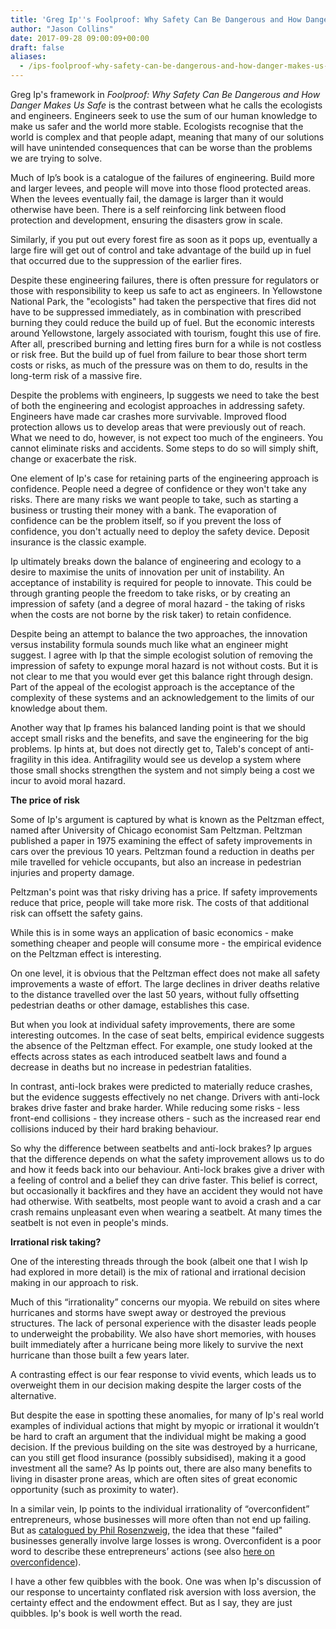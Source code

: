 ```yaml
---
title: 'Greg Ip''s Foolproof: Why Safety Can Be Dangerous and How Danger Makes Us Safe'
author: "Jason Collins"
date: 2017-09-28 09:00:09+00:00
draft: false
aliases:
  - /ips-foolproof-why-safety-can-be-dangerous-and-how-danger-makes-us-safe
---
```


Greg Ip's framework in *Foolproof: Why Safety Can Be Dangerous and How Danger Makes Us Safe* is the contrast between what he calls the ecologists and engineers. Engineers seek to use the sum of our human knowledge to make us safer and the world more stable. Ecologists recognise that the world is complex and that people adapt, meaning that many of our solutions will have unintended consequences that can be worse than the problems we are trying to solve.

Much of Ip’s book is a catalogue of the failures of engineering. Build more and larger levees, and people will move into those flood protected areas. When the levees eventually fail, the damage is larger than it would otherwise have been. There is a self reinforcing link between flood protection and development, ensuring the disasters grow in scale.

Similarly, if you put out every forest fire as soon as it pops up, eventually a large fire will get out of control and take advantage of the build up in fuel that occurred due to the suppression of the earlier fires.

Despite these engineering failures, there is often pressure for regulators or those with responsibility to keep us safe to act as engineers. In Yellowstone National Park, the "ecologists" had taken the perspective that fires did not have to be suppressed immediately, as in combination with prescribed burning they could reduce the build up of fuel. But the economic interests around Yellowstone, largely associated with tourism, fought this use of fire. After all, prescribed burning and letting fires burn for a while is not costless or risk free. But the build up of fuel from failure to bear those short term costs or risks, as much of the pressure was on them to do, results in the long-term risk of a massive fire.

Despite the problems with engineers, Ip suggests we need to take the best of both the engineering and ecologist approaches in addressing safety. Engineers have made car crashes more survivable. Improved flood protection allows us to develop areas that were previously out of reach. What we need to do, however, is not expect too much of the engineers. You cannot eliminate risks and accidents. Some steps to do so will simply shift, change or exacerbate the risk.

One element of Ip's case for retaining parts of the engineering approach is confidence. People need a degree of confidence or they won't take any risks. There are many risks we want people to take, such as starting a business or trusting their money with a bank. The evaporation of confidence can be the problem itself, so if you prevent the loss of confidence, you don't actually need to deploy the safety device. Deposit insurance is the classic example.

Ip ultimately breaks down the balance of engineering and ecology to a desire to maximise the units of innovation per unit of instability. An acceptance of instability is required for people to innovate. This could be through granting people the freedom to take risks, or by creating an impression of safety (and a degree of moral hazard - the taking of risks when the costs are not borne by the risk taker) to retain confidence.

Despite being an attempt to balance the two approaches, the innovation versus instability formula sounds much like what an engineer might suggest. I agree with Ip that the simple ecologist solution of removing the impression of safety to expunge moral hazard is not without costs. But it is not clear to me that you would ever get this balance right through design. Part of the appeal of the ecologist approach is the acceptance of the complexity of these systems and an acknowledgement to the limits of our knowledge about them.

Another way that Ip frames his balanced landing point is that we should accept small risks and the benefits, and save the engineering for the big problems. Ip hints at, but does not directly get to, Taleb's concept of anti-fragility in this idea. Antifragility would see us develop a system where those small shocks strengthen the system and not simply being a cost we incur to avoid moral hazard.

**The price of risk**

Some of Ip's argument is captured by what is known as the Peltzman effect, named after University of Chicago economist Sam Peltzman. Peltzman published a paper in 1975 examining the effect of safety improvements in cars over the previous 10 years. Peltzman found a reduction in deaths per mile travelled for vehicle occupants, but also an increase in pedestrian injuries and property damage.

Peltzman's point was that risky driving has a price. If safety improvements reduce that price, people will take more risk. The costs of that additional risk can offsett the safety gains.

While this is in some ways an application of basic economics - make something cheaper and people will consume more - the empirical evidence on the Peltzman effect is interesting.

On one level, it is obvious that the Peltzman effect does not make all safety improvements a waste of effort. The large declines in driver deaths relative to the distance travelled over the last 50 years, without fully offsetting pedestrian deaths or other damage, establishes this case.

But when you look at individual safety improvements, there are some interesting outcomes. In the case of seat belts, empirical evidence suggests the absence of the Peltzman effect. For example, one study looked at the effects across states as each introduced seatbelt laws and found a decrease in deaths but no increase in pedestrian fatalities.

In contrast, anti-lock brakes were predicted to materially reduce crashes, but the evidence suggests effectively no net change. Drivers with anti-lock brakes drive faster and brake harder. While reducing some risks - less front-end collisions - they increase others - such as the increased rear end collisions induced by their hard braking behaviour.

So why the difference between seatbelts and anti-lock brakes? Ip argues that the difference depends on what the safety improvement allows us to do and how it feeds back into our behaviour. Anti-lock brakes give a driver with a feeling of control and a belief they can drive faster. This belief is correct, but occasionally it backfires and they have an accident they would not have had otherwise. With seatbelts, most people want to avoid a crash and a car crash remains unpleasant even when wearing a seatbelt. At many times the seatbelt is not even in people's minds.

**Irrational risk taking?**

One of the interesting threads through the book (albeit one that I wish Ip had explored in more detail) is the mix of rational and irrational decision making in our approach to risk.

Much of this “irrationality” concerns our myopia. We rebuild on sites where hurricanes and storms have swept away or destroyed the previous structures. The lack of personal experience with the disaster leads people to underweight the probability. We also have short memories, with houses built immediately after a hurricane being more likely to survive the next hurricane than those built a few years later.

A contrasting effect is our fear response to vivid events, which leads us to overweight them in our decision making despite the larger costs of the alternative.

But despite the ease in spotting these anomalies, for many of Ip's real world examples of individual actions that might by myopic or irrational it wouldn’t be hard to craft an argument that the individual might be making a good decision. If the previous building on the site was destroyed by a hurricane, can you still get flood insurance (possibly subsidised), making it a good investment all the same? As Ip points out, there are also many benefits to living in disaster prone areas, which are often sites of great economic opportunity (such as proximity to water).

In a similar vein, Ip points to the individual irrationality of “overconfident” entrepreneurs, whose businesses will more often than not end up failing. But as [catalogued by Phil Rosenzweig](https://www.jasoncollins.blog/rosenzweigs-left-brain-right-stuff-how-leaders-make-winning-decisions/), the idea that these "failed" businesses generally involve large losses is wrong. Overconfident is a poor word to describe these entrepreneurs’ actions (see also [here on overconfidence](https://www.jasoncollins.blog/overconfident-about-overconfidence/)).

I have a other few quibbles with the book. One was when Ip's discussion of our response to uncertainty conflated risk aversion with loss aversion, the certainty effect and the endowment effect. But as I say, they are just quibbles. Ip's book is well worth the read.

